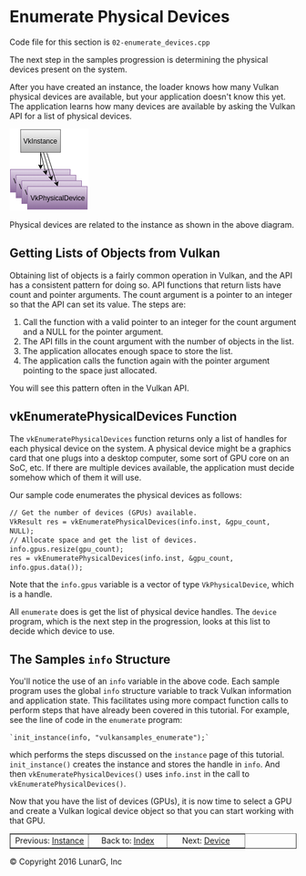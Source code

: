 # Enumerate Physical Devices

<link href="../css/lg_stylesheet.css" rel="stylesheet"></link>

Code file for this section is `02-enumerate_devices.cpp`

The next step in the samples progression is determining the
physical devices present on the system.

After you have created an instance, the loader knows how many Vulkan
physical devices are available, but your application doesn't know this yet.
The application learns how many devices are available by asking the
Vulkan API for a list of physical devices.

![PhysicalDevices](../images/PhysicalDevices.png)

Physical devices are related to the instance as shown in the above diagram.

## Getting Lists of Objects from Vulkan

Obtaining list of objects is a fairly common operation in Vulkan,
and the API has a consistent pattern for doing so.
API functions that return lists have count and pointer arguments.
The count argument is a pointer to an integer so that the API can
set its value.  The steps are:

1. Call the function with a valid pointer to an integer for the count argument
and a NULL for the pointer argument.
1. The API fills in the count argument with the number of objects in the list.
1. The application allocates enough space to store the list.
1. The application calls the function again with the pointer argument pointing
to the space just allocated.

You will see this pattern often in the Vulkan API.

## vkEnumeratePhysicalDevices Function

The `vkEnumeratePhysicalDevices` function returns only a list of handles
for each physical device on the system.
A physical device might be a graphics card that one plugs into a desktop computer, some sort
of GPU core on an SoC, etc.
If there are multiple devices available, the application must decide somehow
which of them it will use.

Our sample code enumerates the physical devices as follows:

    // Get the number of devices (GPUs) available.
    VkResult res = vkEnumeratePhysicalDevices(info.inst, &gpu_count, NULL);
    // Allocate space and get the list of devices.
    info.gpus.resize(gpu_count);
    res = vkEnumeratePhysicalDevices(info.inst, &gpu_count, info.gpus.data());

Note that the `info.gpus` variable is a vector of type `VkPhysicalDevice`,
which is a handle.

All `enumerate` does is get the list of physical device handles.
The `device` program, which is the next step in the progression,
looks at this list to decide which device to use.

## The Samples `info` Structure

You'll notice the use of an `info` variable in the above code.
Each sample program uses the global `info` structure
variable to track Vulkan information and application state.
This facilitates using more compact function calls to perform
steps that have already been covered in this tutorial.
For example, see the line of code in the `enumerate` program:

    `init_instance(info, "vulkansamples_enumerate");`

which performs the steps discussed on the `instance` page
of this tutorial.
`init_instance()` creates the instance and stores the handle in `info`.
And then `vkEnumeratePhysicalDevices()` uses `info.inst` in the call to
`vkEnumeratePhysicalDevices()`.

Now that you have the list of devices (GPUs), it is now time to select a GPU
and create a Vulkan logical device object so that you can start working with
that GPU.

<table border="1" width="100%">
    <tr>
        <td align="center" width="33%">Previous: <a href="01-init_instance.html" title="Prev">Instance</a></td>
        <td align="center" width="33%">Back to: <a href="index.html" title="Index">Index</a></td>
        <td align="center" width="33%">Next: <a href="03-init_device.html" title="Next">Device</a></td>
    </tr>
</table>
<footer>&copy; Copyright 2016 LunarG, Inc</footer>
